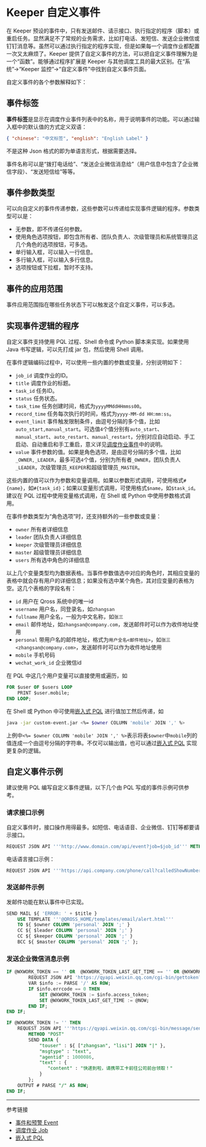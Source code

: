 # Keeper 自定义事件

在 Keeper 预设的事件中，只有发送邮件、请示接口、执行指定的程序（脚本）或重启任务。显然满足不了常规的业务需求，比如打电话、发短信、发送企业微信或钉钉消息等。虽然可以通过执行指定的程序实现，但是如果每一个调度作业都配置一次又太麻烦了。Keeper 提供了自定义事件的方法，可以把自定义事件理解为是一个“函数”。能够通过程序扩展是 Keeper 与其他调度工具的最大区别。在“系统”->“Keeper 监控”->“自定义事件”中找到自定义事件页面。

自定义事件的各个参数解释如下：

## 事件标签

**事件标签**是显示在调度作业事件列表中的名称，用于说明事件的功能。可以通过输入框中的默认值的方式定义双语：

```json
{ "chinese": "中文标签", "english": "English Label" }
```

不是这种 Json 格式的即为单语言形式，根据需要选择。

事件名称可以是“拨打电话给”、“发送企业微信消息给”（用户信息中包含了企业微信字段）、“发送短信给”等等。

##  事件参数类型

可以向自定义的事件传递参数，这些参数可以传递给实现事件逻辑的程序。参数类型可以是：

* 无参数，即不传递任何参数。
* 使用角色选项按钮，即包含所有者、团队负责人、次级管理员和系统管理员这几个角色的选项按钮，可多选。
* 单行输入框，可以输入一行信息。
* 多行输入框，可以输入多行信息。
* 选项按钮或下拉框，暂时不支持。

## 事件的应用范围

事件应用范围指在哪些任务状态下可以触发这个自定义事件，可以多选。

## 实现事件逻辑的程序

自定义事件支持使用 PQL 过程、Shell 命令或 Python 脚本来实现。如果使用 Java 书写逻辑，可以先打成 jar 包，然后使用 Shell 调用。

在事件逻辑编码过程中，可以使用一些内置的参数或变量，分别说明如下：

* `job_id` 调度作业的ID。
* `title` 调度作业的标题。
* `task_id` 任务ID。
* `status` 任务状态。
* `task_time` 任务创建时间，格式为`yyyyMMddHHmmss00`。
* `record_time`  任务每次执行的时间，格式为`yyyy-MM-dd HH:mm:ss`。
* `event_limit` 事件触发限制条件，由逗号分隔的多个值，比如`auto_start,manual_start`。可选值`4`个值分别有`auto_start`、`manual_start`、`auto_restart`、`manual_restart`，分别对应自动启动、手工启动、自动重启和手工重启，意义详见[调度作业事件](/keeper/event.md)中的说明。
* `value` 事件参数的值。如果是角色选项，是由逗号分隔的多个值，比如`_OWNER,_LEADER`，最多可选`4`个值，分别为所有者`_OWNER`，团队负责人`_LEADER`，次级管理员`_KEEPER`和超级管理员`_MASTER`。

这些内置的值可以作为参数和变量调用。如果以参数形式调用，可使用格式`#{name}`，如`#{task_id}`；如果以变量形式调用，可使用格式`$name`，如`$task_id`。建议在 PQL 过程中使用变量格式调用，在 Shell 或 Python 中使用参数格式调用。

在事件参数类型为“角色选项”时，还支持额外的一些参数或变量：

* `owner` 所有者详细信息
* `leader` 团队负责人详细信息
* `keeper` 次级管理员详细信息
* `master` 超级管理员详细信息
* `users` 所有选中角色的详细信息

以上几个变量类型均为数据表格。当事件参数值选中对应的角色时，其相应变量的表格中就会存有用户的详细信息；如果没有选中某个角色，其对应变量的表格为空。这几个表格的字段名有：

* `id` 用户在 Qross 系统中的唯一id
* `username` 用户名，同登录名，如`zhangsan`
* `fullname` 用户全名，一般为中文名称，如`张三`
* `email` 邮件地址，如`zhangsan@company.com`，发送邮件时可以作为收件地址使用
* `personal` 带用户名的邮件地址，格式为`用户全名<邮件地址>`，如`张三<zhangsan@company.com>`，发送邮件时可以作为收件地址使用
* `mobile` 手机号码
* `wechat_work_id` 企业微信id

在 PQL 中这几个用户变量可以直接使用或遍历，如

```sql
FOR $user OF $users LOOP
    PRINT $user.mobile;
END LOOP;
```

在 Shell 或 Python 中可使用[嵌入式 PQL](/pql/embedded.md) 进行值加工然后传递，如

```sh
java -jar custom-event.jar <%= $owner COLUMN 'mobile' JOIN ',' %>
```

上例中`<%= $owner COLUMN 'mobile' JOIN ',' %>`表示将表`$owner`中`mobile`列的值连成一个由逗号分隔的字符串。不仅可以输出值，也可以通过[嵌入式 PQL](/pql/embedded.md) 实现更复杂的逻辑。


## 自定义事件示例

建议使用 PQL 编写自定义事件逻辑，以下几个由 PQL 写成的事件示例可供参考。

### 请求接口示例

自定义事件时，接口操作用得最多。如短信、电话语音、企业微信、钉钉等都要请示接口。

```sql
REQUEST JSON API '''http://www.domain.com/api/event?job=$job_id''' METHOD 'POST';
```

电话语言接口示例：

```sql
REQUEST JSON API '''https://api.company.com/phone/call?calledShowNumber=01086483133&calledNumber=${ $users COLUMN 'mobile' JOIN ','  }&ttsCode=TTS_169899687&deptNo=0007&token=7f0e43a86e15a20bdff07a160e0b9cc4&cId=9999&name=SingleCallByVoice&jobId=$job_id&jobTitle=${ $title URL ENCODE }''' METHOD 'POST';
```

### 发送邮件示例

发邮件功能在默认事件中已实现。

```sql
SEND MAIL ${ 'ERROR: ' + $title }
    USE TEMPLATE '''@QROSS_HOME/templates/email/alert.html'''
    TO ${ $owner COLUMN 'personal' JOIN ';' }
    CC ${ $leader COLUMN 'personal' JOIN ';' }
    CC ${ $keeper COLUMN 'personal' JOIN ';' }
    BCC ${ $master COLUMN 'personal' JOIN ';' };
```

### 发送企业微信消息示例

```sql
IF @WXWORK_TOKEN == '' OR  @WXWORK_TOKEN_LAST_GET_TIME == '' OR @WXWORK_TOKEN_LAST_GET_TIME EARLIER @NOW >= 7200 SECONDS THEN
		REQUEST JSON API 'https://qyapi.weixin.qq.com/cgi-bin/gettoken?corpid=@CORPID&corpsecret=f9ekY5w52_2FmVSsFu8MIqp82xgc4FG5mXMnXl8ma_Q';
		VAR $info := PARSE '/' AS ROW;
		IF $info.errcode == 0 THEN
			SET @WXWORK_TOKEN := $info.access_token;
			SET @WXWORK_TOKEN_LAST_GET_TIME := @NOW;
		END IF;
END IF;

IF @WXWORK_TOKEN != '' THEN
    REQUEST JSON API '''https://qyapi.weixin.qq.com/cgi-bin/message/send?access_token=@WXWORK_TOKEN'''
        METHOD "POST"
        SEND DATA {
            "touser" : ${ ["zhangsan", "lisi"] JOIN "|" },
            "msgtype" : "text",
            "agentid" : 1000086,
            "text" : {
               "content" : "快递到啦，请携带工卡前往公司前台领取！"
            }
        };
    OUTPUT # PARSE "/" AS ROW;
END IF;
```

---
参考链接

* [事件和预警 Event](/keeper/event.md)
* [调度作业 Job](/keeper/job.md)
* [嵌入式 PQL](/pql/embedded.md)